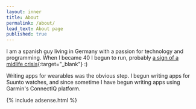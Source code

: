 ```yaml
---
layout: inner
title: About
permalink: /about/
lead_text: About page
published: true
---
```


I am a spanish guy living in Germany with a passion for technology and programming.
When I became 40 I begun to run, probably [a sign of a midlife crisis](http://www.dailymail.co.uk/femail/article-2643854/Are-running-marathon-getting-facelift-tattoo-Youre-probably-grip-mid-life-crisis.html){:target="_blank"} :)

Writing apps for wearables was the obvious step. I begun writing apps for Suunto watches, and since sometime I have begun writing apps using Garmin's ConnectIQ platform. 

{% include adsense.html %}
